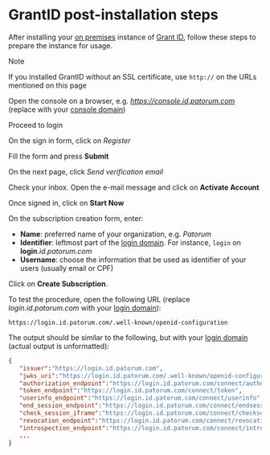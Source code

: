 ﻿# GrantID post-installation steps

After installing your [on premises](index.md) instance of [Grant ID](../index.md), follow these steps to prepare the instance for usage.

> [!NOTE]
> If you installed GrantID without an SSL certificate, use `http://` on the URLs mentioned on this page

Open the console on a browser, e.g. *https://console.id.patorum.com* (replace with your [console domain](index.md#planning))

Proceed to login

On the sign in form, click on *Register*

Fill the form and press **Submit**

On the next page, click *Send verification email*

Check your inbox. Open the e-mail message and click on **Activate Account**

Once signed in, click on **Start Now**

On the subscription creation form, enter:

* **Name**: preferred name of your organization, e.g. *Patorum*
* **Identifier**: leftmost part of the [login domain](index.md#planning). For instance, `login` on **login**.*id.patorum.com*
* **Username**: choose the information that be used as identifier of your users (usually email or CPF)

Click on **Create Subscription**.

To test the procedure, open the following URL (replace *login.id.patorum.com* with your [login domain](index.md#planning)):

```plaintext
https://login.id.patorum.com/.well-known/openid-configuration
```

The output should be similar to the following, but with your [login domain](index.md#planning) (actual output is unformatted):

```json
{ 
   "issuer":"https://login.id.patorum.com",
   "jwks_uri":"https://login.id.patorum.com/.well-known/openid-configuration/jwks",
   "authorization_endpoint":"https://login.id.patorum.com/connect/authorize",
   "token_endpoint":"https://login.id.patorum.com/connect/token",
   "userinfo_endpoint":"https://login.id.patorum.com/connect/userinfo",
   "end_session_endpoint":"https://login.id.patorum.com/connect/endsession",
   "check_session_iframe":"https://login.id.patorum.com/connect/checksession",
   "revocation_endpoint":"https://login.id.patorum.com/connect/revocation",
   "introspection_endpoint":"https://login.id.patorum.com/connect/introspect",
   ...
}
```
